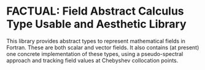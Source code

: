 FACTUAL: Field Abstract Calculus Type Usable and Aesthetic Library
==================================================================
This library provides abstract types to represent mathematical fields
in Fortran. These are both scalar and vector fields. It also contains
(at present) one concrete implementation of these types, using a
pseudo-spectral approach and tracking field values at Chebyshev 
collocation points.

